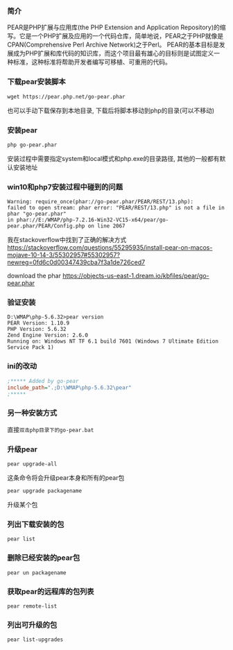 ### 简介
PEAR是PHP扩展与应用库(the PHP Extension and Application Repository)的缩写。它是一个PHP扩展及应用的一个代码仓库，简单地说，PEAR之于PHP就像是CPAN(Comprehensive Perl Archive Network)之于Perl。
PEAR的基本目标是发展成为PHP扩展和库代码的知识库，而这个项目最有雄心的目标则是试图定义一种标准，这种标准将帮助开发者编写可移植、可重用的代码。

### 下载pear安装脚本
```
wget https://pear.php.net/go-pear.phar
```
也可以手动下载保存到本地目录, 下载后将脚本移动到php的目录(可以不移动)

### 安装pear
```
php go-pear.phar
```
安装过程中需要指定system和local模式和php.exe的目录路径, 其他的一般都有默认安装地址

### win10和php7安装过程中碰到的问题
```
Warning: require_once(phar://go-pear.phar/PEAR/REST/13.php):
failed to open stream: phar error: "PEAR/REST/13.php" is not a file in phar "go-pear.phar"
in phar://E:/WMAP/php-7.2.16-Win32-VC15-x64/pear/go-pear.phar/PEAR/Config.php on line 2067
```

我在stackoverflow中找到了正确的解决方式
https://stackoverflow.com/questions/55295935/install-pear-on-macos-mojave-10-14-3/55302957#55302957?newreg=0fd6c0d00347439cba7f3a1de726ced7

download the phar
https://objects-us-east-1.dream.io/kbfiles/pear/go-pear.phar


### 验证安装
```
D:\WMAP\php-5.6.32>pear version
PEAR Version: 1.10.9
PHP Version: 5.6.32
Zend Engine Version: 2.6.0
Running on: Windows NT TF 6.1 build 7601 (Windows 7 Ultimate Edition Service Pack 1)
```

### ini的改动
```ini
;***** Added by go-pear
include_path=".;D:\WMAP\php-5.6.32\pear"
;*****
```


### 另一种安装方式

直接`双击php目录下的go-pear.bat`

### 升级pear
```
pear upgrade-all
```
这条命令将会升级pear本身和所有的pear包

```
pear upgrade packagename
```
升级某个包

### 列出下载安装的包
```
pear list
```

### 删除已经安装的pear包
```
pear un packagename
```

### 获取pear的远程库的包列表
```
pear remote-list
```

### 列出可升级的包
```
pear list-upgrades
```



